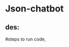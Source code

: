 # Json-chatbot

des:
----------------------------------------------------------------------------------------------------------------------------------------------------------------

#steps to run code,
